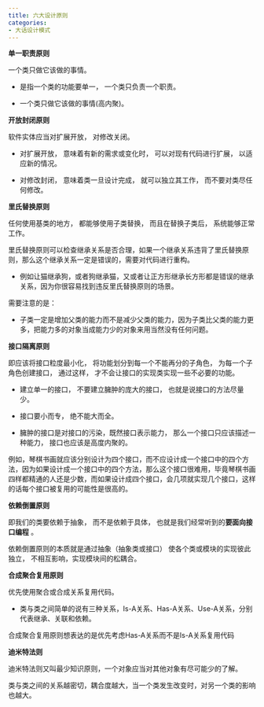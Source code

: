 ```yaml
---
title: 六大设计原则
categories: 
- 大话设计模式
---
```


**单一职责原则**

一个类只做它该做的事情。

* 是指一个类的功能要单一， 一个类只负责一个职责。 

* 一个类只做它该做的事情(高内聚)。 

**开放封闭原则**

软件实体应当对扩展开放， 对修改关闭。 

* 对扩展开放， 意味着有新的需求或变化时， 可以对现有代码进行扩展， 以适应新的情况。 

* 对修改封闭， 意味着类一旦设计完成， 就可以独立其工作， 而不要对类尽任何修改。

**里氏替换原则**

任何使用基类的地方， 都能够使用子类替换， 而且在替换子类后， 系统能够正常工作。 

里氏替换原则可以检查继承关系是否合理，如果一个继承关系违背了里氏替换原则，那么这个继承关系一定是错误的，需要对代码进行重构。

* 例如让猫继承狗，或者狗继承猫，又或者让正方形继承长方形都是错误的继承关系，因为你很容易找到违反里氏替换原则的场景。

需要注意的是：

* 子类一定是增加父类的能力而不是减少父类的能力，因为子类比父类的能力更多，把能力多的对象当成能力少的对象来用当然没有任何问题。

**接口隔离原则**

即应该将接口粒度最小化， 将功能划分到每一个不能再分的子角色， 为每一个子角色创建接口， 通过这样， 才不会让接口的实现类实现一些不必要的功能。

* 建立单一的接口， 不要建立臃肿的庞大的接口， 也就是说接口的方法尽量少。 

* 接口要小而专， 绝不能大而全。

* 臃肿的接口是对接口的污染，既然接口表示能力， 那么一个接口只应该描述一种能力， 接口也应该是高度内聚的。

例如，琴棋书画就应该分别设计为四个接口，而不应设计成一个接口中的四个方法，因为如果设计成一个接口中的四个方法，那么这个接口很难用，毕竟琴棋书画四样都精通的人还是少数，而如果设计成四个接口，会几项就实现几个接口，这样的话每个接口被复用的可能性是很高的。

**依赖倒置原则**

即我们的类要依赖于抽象， 而不是依赖于具体， 也就是我们经常听到的**要面向接口编程** 。

依赖倒置原则的本质就是通过抽象（抽象类或接口） 使各个类或模块的实现彼此独立， 不相互影响，实现模块间的松耦合。 

**合成聚合复用原则**

优先使用聚合或合成关系复用代码。

* 类与类之间简单的说有三种关系，Is-A关系、Has-A关系、Use-A关系，分别代表继承、关联和依赖。

合成聚合复用原则想表达的是优先考虑Has-A关系而不是Is-A关系复用代码

**迪米特法则**

迪米特法则又叫最少知识原则，一个对象应当对其他对象有尽可能少的了解。

类与类之间的关系越密切，耦合度越大，当一个类发生改变时，对另一个类的影响也越大。
